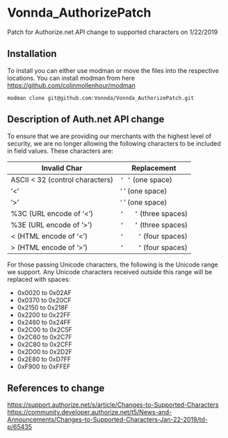 # Vonnda_AuthorizePatch
Patch for Authorize.net API change to supported characters on 1/22/2019

## Installation
To install you can either use modman or move the files into the respective locations. You can install modman from here https://github.com/colinmollenhour/modman

    modman clone git@github.com:Vonnda/Vonnda_AuthorizePatch.git

## Description of Auth.net API change
To ensure that we are providing our merchants with the highest level of security, we are no longer allowing the following characters to be included in field values. These characters are:

| Invalid Char                    | Replacement            |
| ------------------------------- | ---------------------- |
| ASCII < 32 (control characters) | `‘ ’` (one space)      |
| ‘<’                             | ‘ ’ (one space)        |
| ‘>’                             | ‘ ’ (one space)        |
| %3C (URL encode of ‘<’)         | `‘   ’` (three spaces) |
| %3E (URL encode of ‘>’)         | `‘   ’` (three spaces) |
| &lt;  (HTML encode of ‘<’)      | `‘    ’` (four spaces) |
| &gt; (HTML encode of ‘>’)       | `‘    ’` (four spaces) |

For those passing Unicode characters, the following is the Unicode range we support. Any Unicode characters received outside this range will be replaced with spaces:

* 0x0020 to 0x02AF
* 0x0370 to 0x20CF
* 0x2150 to 0x218F
* 0x2200 to 0x22FF
* 0x2460 to 0x24FF
* 0x2C00 to 0x2C5F
* 0x2C60 to 0x2C7F
* 0x2C80 to 0x2CFF
* 0x2D00 to 0x2D2F
* 0x2E80 to 0xD7FF
* 0xF900 to 0xFFEF

## References to change
https://support.authorize.net/s/article/Changes-to-Supported-Characters
https://community.developer.authorize.net/t5/News-and-Announcements/Changes-to-Supported-Characters-Jan-22-2019/td-p/65435
